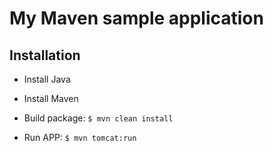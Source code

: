 # My Maven sample application

## Installation

- Install Java
- Install Maven


- Build package: `$ mvn clean install`

- Run APP: `$ mvn tomcat:run`
  

